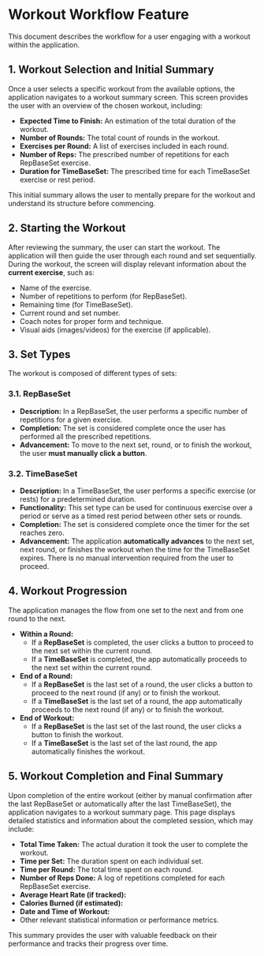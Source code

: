 # Workout Workflow Feature

This document describes the workflow for a user engaging with a workout within the application.

## 1. Workout Selection and Initial Summary

Once a user selects a specific workout from the available options, the application navigates to a workout summary screen. This screen provides the user with an overview of the chosen workout, including:

* **Expected Time to Finish:** An estimation of the total duration of the workout.
* **Number of Rounds:** The total count of rounds in the workout.
* **Exercises per Round:** A list of exercises included in each round.
* **Number of Reps:** The prescribed number of repetitions for each RepBaseSet exercise.
* **Duration for TimeBaseSet:** The prescribed time for each TimeBaseSet exercise or rest period.

This initial summary allows the user to mentally prepare for the workout and understand its structure before commencing.

## 2. Starting the Workout

After reviewing the summary, the user can start the workout. The application will then guide the user through each round and set sequentially. During the workout, the screen will display relevant information about the **current exercise**, such as:

* Name of the exercise.
* Number of repetitions to perform (for RepBaseSet).
* Remaining time (for TimeBaseSet).
* Current round and set number.
* Coach notes for proper form and technique.
* Visual aids (images/videos) for the exercise (if applicable).

## 3. Set Types

The workout is composed of different types of sets:

### 3.1. RepBaseSet

* **Description:** In a RepBaseSet, the user performs a specific number of repetitions for a given exercise.
* **Completion:** The set is considered complete once the user has performed all the prescribed repetitions.
* **Advancement:** To move to the next set, round, or to finish the workout, the user **must manually click a button**.

### 3.2. TimeBaseSet

* **Description:** In a TimeBaseSet, the user performs a specific exercise (or rests) for a predetermined duration.
* **Functionality:** This set type can be used for continuous exercise over a period or serve as a timed rest period between other sets or rounds.
* **Completion:** The set is considered complete once the timer for the set reaches zero.
* **Advancement:** The application **automatically advances** to the next set, next round, or finishes the workout when the time for the TimeBaseSet expires. There is no manual intervention required from the user to proceed.

## 4. Workout Progression

The application manages the flow from one set to the next and from one round to the next.

* **Within a Round:**
    * If a **RepBaseSet** is completed, the user clicks a button to proceed to the next set within the current round.
    * If a **TimeBaseSet** is completed, the app automatically proceeds to the next set within the current round.
* **End of a Round:**
    * If a **RepBaseSet** is the last set of a round, the user clicks a button to proceed to the next round (if any) or to finish the workout.
    * If a **TimeBaseSet** is the last set of a round, the app automatically proceeds to the next round (if any) or to finish the workout.
* **End of Workout:**
    * If a **RepBaseSet** is the last set of the last round, the user clicks a button to finish the workout.
    * If a **TimeBaseSet** is the last set of the last round, the app automatically finishes the workout.

## 5. Workout Completion and Final Summary

Upon completion of the entire workout (either by manual confirmation after the last RepBaseSet or automatically after the last TimeBaseSet), the application navigates to a workout summary page. This page displays detailed statistics and information about the completed session, which may include:

* **Total Time Taken:** The actual duration it took the user to complete the workout.
* **Time per Set:** The duration spent on each individual set.
* **Time per Round:** The total time spent on each round.
* **Number of Reps Done:** A log of repetitions completed for each RepBaseSet exercise.
* **Average Heart Rate (if tracked):**
* **Calories Burned (if estimated):**
* **Date and Time of Workout:**
* Other relevant statistical information or performance metrics.

This summary provides the user with valuable feedback on their performance and tracks their progress over time.